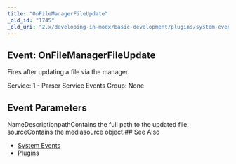 ```yaml
---
title: "OnFileManagerFileUpdate"
_old_id: "1745"
_old_uri: "2.x/developing-in-modx/basic-development/plugins/system-events/onfilemanagerfileupdate"
---
```


## Event: OnFileManagerFileUpdate

Fires after updating a file via the manager.

Service: 1 - Parser Service Events 
Group: None

## Event Parameters

NameDescriptionpathContains the full path to the updated file. sourceContains the mediasource object.## See Also

- [System Events](developing-in-modx/basic-development/plugins/system-events)
- [Plugins](developing-in-modx/basic-development/plugins)